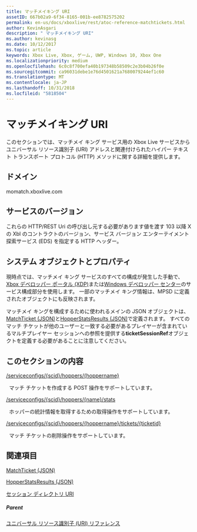 ```yaml
---
title: マッチメイキング URI
assetID: 667b02a9-6f34-8165-001b-ee8782575202
permalink: en-us/docs/xboxlive/rest/atoc-reference-matchtickets.html
author: KevinAsgari
description: " マッチメイキング URI"
ms.author: kevinasg
ms.date: 10/12/2017
ms.topic: article
keywords: Xbox Live, Xbox, ゲーム, UWP, Windows 10, Xbox One
ms.localizationpriority: medium
ms.openlocfilehash: 6c0c8f700efa40b197348b58509c2e3b04b26f0e
ms.sourcegitcommit: ca96031debe1e76d4501621a7680079244ef1c60
ms.translationtype: MT
ms.contentlocale: ja-JP
ms.lasthandoff: 10/31/2018
ms.locfileid: "5818504"
---
```

# <a name="matchmaking-uris"></a>マッチメイキング URI
 
このセクションでは、マッチメイ キング サービス用の Xbox Live サービスからユニバーサル リソース識別子 (URI) アドレスと関連付けられたハイパー テキスト トランスポート プロトコル (HTTP) メソッドに関する詳細を提供します。 
 
<a id="ID4E6"></a>

 
## <a name="domain"></a>ドメイン
momatch.xboxlive.com  
<a id="ID4EEB"></a>

 
## <a name="service-version"></a>サービスのバージョン
 
これらの HTTP/REST Uri の呼び出し元する必要があります値を渡す 103 以降 X の Xbl のコントラクトのバージョン、サービス バージョン エンターテイメント探索サービス (EDS) を指定する HTTP ヘッダー。 
  
<a id="ID4ELB"></a>

 
## <a name="system-objects-and-properties"></a>システム オブジェクトとプロパティ
 
現時点では、マッチメイ キング サービスのすべての構成が発生した手動で、 [Xbox デベロッパー ポータル (XDP)](https://xdp.xboxlive.com)または[Windows デベロッパー センター](https://partner.microsoft.com/dashboard/windows/overview)のサービス構成部分を使用します。 一部のマッチメイ キング情報は、MPSD に定義されたオブジェクトにも反映されます。 
 
マッチメイ キングを構成するために使われるメインの JSON オブジェクトは、 [MatchTicket (JSON)](../../json/json-matchticket.md)と[HopperStatsResults (JSON)](../../json/json-hopperstatsresults.md)で定義されます。 すべてのマッチ チケットが他のユーザーと一致する必要があるプレイヤーが含まれているマルチプレイヤー セッションへの参照を提供する**ticketSessionRef**オブジェクトを定義する必要があることに注意してください。 
  
<a id="ID4EBC"></a>

 
## <a name="in-this-section"></a>このセクションの内容

[/serviceconfigs/{scid}/hoppers/{hoppername}](uri-serviceconfigsscidhoppershoppername.md)

&nbsp;&nbsp;マッチ チケットを作成する POST 操作をサポートしています。 

[/serviceconfigs/{scid}/hoppers/{name}/stats](uri-serviceconfigsscidhoppershoppernamestats.md)

&nbsp;&nbsp;ホッパーの統計情報を取得するための取得操作をサポートしています。

[/serviceconfigs/{scid}/hoppers/{hoppername}/tickets/{ticketid}](uri-scidhoppernameticketid.md)

&nbsp;&nbsp;マッチ チケットの削除操作をサポートしています。
 
<a id="ID4ENC"></a>

 
## <a name="see-also"></a>関連項目
 
<a id="ID4EPC"></a>

   [MatchTicket (JSON)](../../json/json-matchticket.md)

 [HopperStatsResults (JSON)](../../json/json-hopperstatsresults.md)

 [セッション ディレクトリ URI](../sessiondirectory/atoc-reference-sessiondirectory.md)

  
<a id="ID4E2C"></a>

 
##### <a name="parent"></a>Parent 

[ユニバーサル リソース識別子 (URI) リファレンス](../atoc-xboxlivews-reference-uris.md)

   